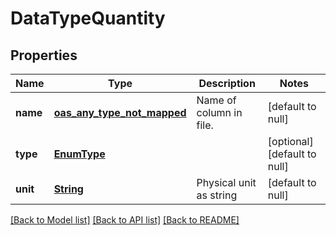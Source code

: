 # DataTypeQuantity
## Properties

Name | Type | Description | Notes
------------ | ------------- | ------------- | -------------
**name** | [**oas_any_type_not_mapped**](.md) | Name of column in file. | [default to null]
**type** | [**EnumType**](EnumType.md) |  | [optional] [default to null]
**unit** | [**String**](string.md) | Physical unit as string | [default to null]

[[Back to Model list]](../README.md#documentation-for-models) [[Back to API list]](../README.md#documentation-for-api-endpoints) [[Back to README]](../README.md)

